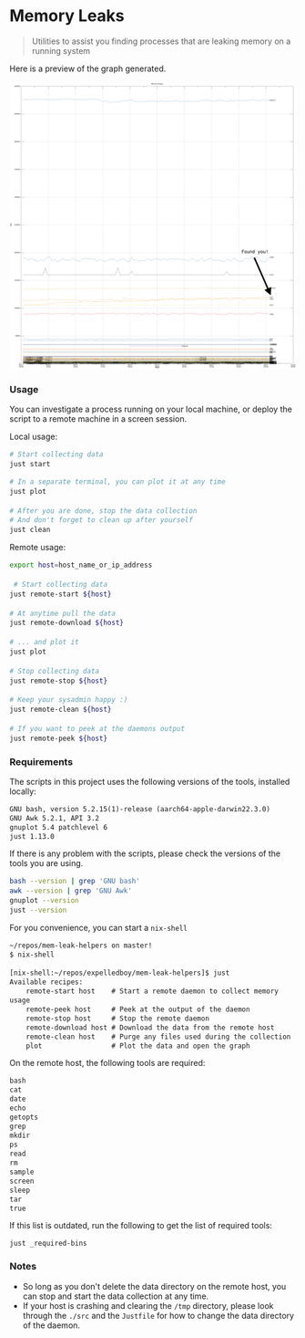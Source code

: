 # Memory Leaks

> Utilities to assist you finding processes that are leaking memory on a running system

Here is a preview of the graph generated.

![Graph](./assets/mem_usage.png)

### Usage

You can investigate a process running on your local machine, or deploy the script to a remote machine in a screen session.

Local usage:

```bash
# Start collecting data
just start
```

```bash
# In a separate terminal, you can plot it at any time
just plot

# After you are done, stop the data collection
# And don't forget to clean up after yourself
just clean
```

Remote usage:

```bash
export host=host_name_or_ip_address

 # Start collecting data
just remote-start ${host}

# At anytime pull the data
just remote-download ${host}

# ... and plot it
just plot

# Stop collecting data
just remote-stop ${host}

# Keep your sysadmin happy :)
just remote-clean ${host}

# If you want to peek at the daemons output
just remote-peek ${host}
```

### Requirements

The scripts in this project uses the following versions of the tools, installed locally:

```
GNU bash, version 5.2.15(1)-release (aarch64-apple-darwin22.3.0)
GNU Awk 5.2.1, API 3.2
gnuplot 5.4 patchlevel 6
just 1.13.0
```

If there is any problem with the scripts, please check the versions of the tools you are using.

```bash {cmd}
bash --version | grep 'GNU bash'
awk --version | grep 'GNU Awk'
gnuplot --version
just --version
```

For you convenience, you can start a `nix-shell`

```
~/repos/mem-leak-helpers on master!
$ nix-shell

[nix-shell:~/repos/expelledboy/mem-leak-helpers]$ just
Available recipes:
    remote-start host    # Start a remote daemon to collect memory usage
    remote-peek host     # Peek at the output of the daemon
    remote-stop host     # Stop the remote daemon
    remote-download host # Download the data from the remote host
    remote-clean host    # Purge any files used during the collection
    plot                 # Plot the data and open the graph
```

On the remote host, the following tools are required:
```
bash
cat
date
echo
getopts
grep
mkdir
ps
read
rm
sample
screen
sleep
tar
true
```


If this list is outdated, run the following to get the list of required tools:

```bash {cmd}
just _required-bins
```

### Notes

- So long as you don't delete the data directory on the remote host, you can stop and start the data collection at any time.
- If your host is crashing and clearing the `/tmp` directory, please look through the `./src` and the `Justfile` for how to change the data directory of the daemon.
